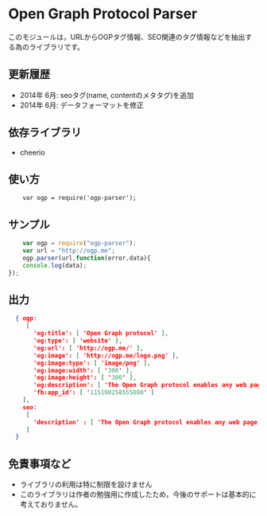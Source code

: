 # Open Graph Protocol Parser
このモジュールは，URLからOGPタグ情報、SEO関連のタグ情報などを抽出する為のライブラリです。

## 更新履歴
* 2014年 6月: seoタグ(name, contentのメタタグ)を追加
* 2014年 6月: データフォーマットを修正

## 依存ライブラリ
* cheerio

## 使い方
```
    var ogp = require('ogp-parser');
```

## サンプル
```javascript
    var ogp = require("ogp-parser");
    var url = "http://ogp.me";
    ogp.parser(url,function(error,data){
	console.log(data);
});
```

## 出力
```json
  { ogp:
     [
       'og:title': [ 'Open Graph protocol' ],
       'og:type': [ 'website' ],
       'og:url': [ 'http://ogp.me/' ],
       'og:image': [ 'http://ogp.me/logo.png' ],
       'og:image:type': [ 'image/png' ],
       'og:image:width': [ '300' ],
       'og:image:height': [ '300' ],
       'og:description': [ 'The Open Graph protocol enables any web page to become a rich object in a social graph.' ],
       'fb:app_id': [ '115190258555800' ]
    ],
    seo:
     [
       'description' : [ 'The Open Graph protocol enables any web page to become a rich object in a social graph.' ]
     ]
  }
```

## 免責事項など
* ライブラリの利用は特に制限を設けません
* このライブラリは作者の勉強用に作成したため，今後のサポートは基本的に考えておりません。

